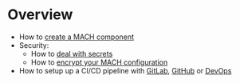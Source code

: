 # Overview

- How to [create a MACH component](./create-component.md)
- Security:
    - How to [deal with secrets](./security/handle-secrets.md)
    - How to [encrypt your MACH configuration](./security/encrypt.md)
- How to setup up a CI/CD pipeline with [GitLab](./ci/gitlab.md), [GitHub](./ci/github.md) or [DevOps](./ci/devops.md)